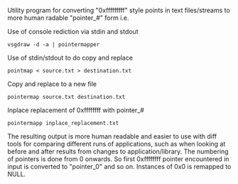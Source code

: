 Utility program for converting "0xfffffffff" style points in text files/streams to more human radable "pointer_#" form i.e.

Use of console rediction via stdin and stdout

`vsgdraw -d -a | pointermapper`

Use of stdin/stdout to do copy and replace

`pointmap < source.txt > destination.txt`

Copy and replace to a new file

`pointermap source.txt destination.txt`

Inplace replacement of 0xffffffff with pointer_#

`pointermapp inplace_replacement.txt`

The resulting output is more human readable and easier to use with diff tools for comparing different runs of applications, such as when looking at before and after results from changes to application/library.  The numbering of pointers is done from 0 onwards.  So first 0xffffffff pointer encountered in input is converted to "pointer_0" and so on.  Instances of 0x0 is remapped to NULL.
